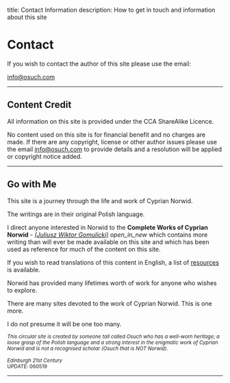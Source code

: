 title: Contact Information
description: How to get in touch and information about this site

# Contact

If you wish to contact the author of this site please use the email:

<a href="mailto:info@osuch.com?subject=CKN Enquiry">info@osuch.com</a>

---

## Content Credit

All information on this site is provided under the CCA ShareAlike Licence.

No content used on this site is for financial benefit and no charges are made. If there are any copyright, license or other author issues please use the email <a href="mailto:info@osuch.com?subject=CKN Enquiry">info@osuch.com</a> to provide details and a resolution will be applied or copyright notice added.

---

## Go with Me

This site is a journey through the life and work of Cyprian Norwid.

The writings are in their original Polish language.

I direct anyone interested in Norwid to the **Complete Works of Cyprian Norwid** - *<a href="https://pl.wikipedia.org/wiki/Juliusz_Wiktor_Gomulicki" target="_blank"> (Juliusz Wiktor Gomulicki)</a>* <i class="material-icons">open_in_new</i> which contains more writing than will ever be made available on this site and which has been used as reference for much of the content on this site.

If you wish to read translations of this content in English, a list of [resources](/resources/books) is available.

Norwid has provided many lifetimes worth of work for anyone who wishes to explore.

There are many sites devoted to the work of Cyprian Norwid. This is one more. 

I do not presume it will be one too many.

*<small>This circular site is created by someone tall called Osuch who has a well-worn heritage; a loose grasp of the Polish language and a strong interest in the enigmatic work of Cyprian Norwid and is not a recognised scholar (Osuch that is NOT Norwid).</small>*

*<small>Edinburgh 21st Century</small>*
<br/>
<small>UPDATE: 060519</small>

---